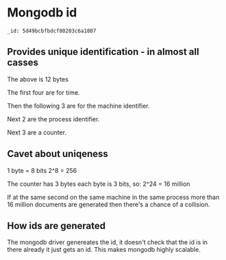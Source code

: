 # Mongodb id

`_id: 5d49bcbfbdcf80203c6a1807`

## Provides unique identification - in almost all casses

The above is 12 bytes

The first four are for time.

Then the following 3 are for the machine identifier.

Next 2 are the process identifier.

Next 3 are a counter.

## Cavet about uniqeness

1 byte = 8 bits
2^8 = 256

The counter has 3 bytes each byte is 3 bits, so:
2^24 = 16 million

If at the same second on the same machine in the same process more than 16 million documents are generated then there's a chance of a collision.

## How ids are generated

The mongodb driver genereates the id, it doesn't check that the id is in there already it just gets an id. This makes mongodb highly scalable.
